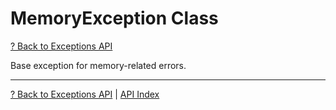 # MemoryException Class

[? Back to Exceptions API](README.md)

Base exception for memory-related errors.

---

[? Back to Exceptions API](README.md) | [API Index](../README.md)
